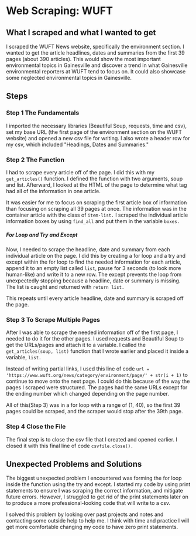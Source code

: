 # Web Scraping: WUFT

## What I scraped and what I wanted to get
I scraped the WUFT News website, specifically the environment section. I wanted to get the article headlines, dates and summaries from the first 39 pages (about 390 articles). This would show the most important environmental topics in Gainesville and discover a trend in what Gainesville environmental reporters at WUFT tend to focus on. It could also showcase some neglected environmental topics in Gainesville.

## Steps

### Step 1 The Fundamentals
I imported the necessary libraries (Beautiful Soup, requests, time and csv), set my base URL (the first page of the environment section on the WUFT website) and opened a new csv file for writing. I also wrote a header row for my csv, which included "Headings, Dates and Summaries."

### Step 2 The Function
I had to scrape every article off of the page. I did this with my `get_articles()` function. I defined the function with two arguments, soup and list. Afterward, I looked at the HTML of the page to determine what tag had all of the information in one article.

It was easier for me to focus on scraping the first article box of information than focusing on scraping all 39 pages at once. The information was in the container article with the class of `item-list.` I scraped the individual article information boxes by using `find_all` and put them in the variable `boxes.`

##### For Loop and Try and Except
Now, I needed to scrape the headline, date and summary from each individual article on the page. I did this by creating a for loop and a try and except within the for loop to find the needed information for each article, append it to an empty list called `list`, pause for 3 seconds (to look more human-like) and write it to a new row. The except prevents the loop from unexpectedly stopping because a headline, date or summary is missing. The list is caught and returned with `return list.`

This repeats until every article headline, date and summary is scraped off the page.

### Step 3 To Scrape Multiple Pages
After I was able to scrape the needed information off of the first page, I needed to do it for the other pages. I used requests and Beautiful Soup to get the URLs/pages and attach it to a variable. I called the `get_articles(soup, list)` function that I wrote earlier and placed it inside a variable, `list.`

Instead of writing partial links, I used this line of code `url = 'https://www.wuft.org/news/category/environment/page/' + str(i + 1)` to continue to move onto the next page. I could do this because of the way the pages I scraped were structured. The pages had the same URLs except for the ending number which changed depending on the page number.

All of this(Step 3) was in a for loop with a range of (1, 40), so the first 39 pages could be scraped, and the scraper would stop after the 39th page.

### Step 4 Close the File
The final step is to close the csv file that I created and opened earlier. I closed it with this final line of code `csvfile.close().`

## Unexpected Problems and Solutions
The biggest unexpected problem I encountered was forming the for loop inside the function using the try and except. I started my code by using print statements to ensure I was scraping the correct information, and mitigate future errors. However, I struggled to get rid of the print statements later on to produce a more professional-looking code that will write to a csv.

I solved this problem by looking over past projects and notes and contacting some outside help to help me. I think with time and practice I will get more comfortable changing my code to have zero print statements.  
